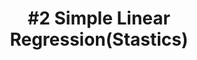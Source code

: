 ---
layout: page-layout-content-style
title:  "#2 Simple Linear Regression(Stastics)"
category: "Machine Learning(Supervised)"
---